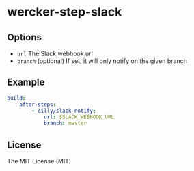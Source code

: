 # wercker-step-slack

## Options

- `url` The Slack webhook url
- `branch` (optional) If set, it will only notify on the given branch

## Example

```yaml
build:
    after-steps:
        - cilly/slack-notify:
            url: $SLACK_WEBHOOK_URL
            branch: master
```

## License

The MIT License (MIT)